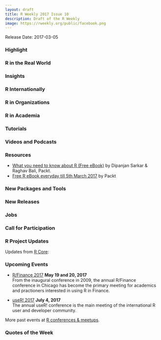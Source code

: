 ```yaml
---
layout: draft
title: R Weekly 2017 Issue 10
description: Draft of the R Weekly
image: https://rweekly.org/public/facebook.png
---
```


Release Date: 2017-03-05

### Highlight



### R in the Real World



### Insights




### R Internationally



### R in Organizations



### R in Academia



### Tutorials




### Videos and Podcasts



### Resources
+ [What you need to know about R (Free eBook)](https://www.packtpub.com/packt/free-ebook/what-you-need-know-about-r2) by Dipanjan Sarkar & Raghav Bali, Packt. <br />
+ [Free R eBook everyday till 5th March 2017](https://www.packtpub.com/packt/offers/free-learning) by Packt <br />



### New Packages and Tools



### New Releases



### Jobs



### Call for Participation



### R Project Updates

Updates from [R Core](http://developer.r-project.org/blosxom.cgi/R-devel/NEWS):


### Upcoming Events

+ [R/Finance 2017](http://www.rinfinance.com/) **May 19 and 20, 2017**  <br />
From the inaugural conference in 2009, the annual R/Finance conference in Chicago has become the primary meeting for academics and practioners interested in using R in Finance. 

+ [useR! 2017](http://user2017.brussels/) **July 4, 2017** <br />
The annual useR! conference is the main meeting of the international R user and developer community.

More past events at [R conferences & meetups](https://conf.rweekly.org).

### Quotes of the Week
